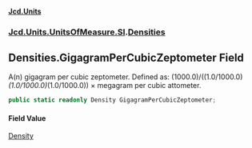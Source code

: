 #### [Jcd.Units](index.md 'index')
### [Jcd.Units.UnitsOfMeasure.SI](Jcd.Units.UnitsOfMeasure.SI.md 'Jcd.Units.UnitsOfMeasure.SI').[Densities](Densities.md 'Jcd.Units.UnitsOfMeasure.SI.Densities')

## Densities.GigagramPerCubicZeptometer Field

A(n) gigagram per cubic zeptometer. Defined as: (1000.0)/((1.0/1000.0)*(1.0/1000.0)*(1.0/1000.0)) × megagram per cubic attometer.

```csharp
public static readonly Density GigagramPerCubicZeptometer;
```

#### Field Value
[Density](Density.md 'Jcd.Units.UnitTypes.Density')